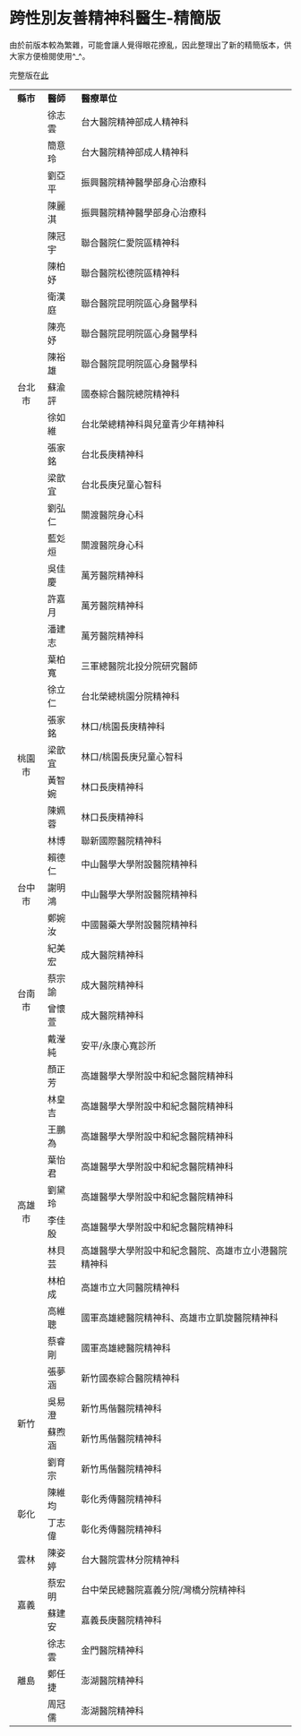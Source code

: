 # 跨性別友善精神科醫生-精簡版

由於前版本較為繁雜，可能會讓人覺得眼花撩亂，因此整理出了新的精簡版本，供大家方便檢閱使用\^\_\^。  

完整版在[此](https://trnt.lgbt/thread-4-1-1.html)  

<table>
    <tr><td><div align="center"><strong>縣市</strong></div></td><td><div align="left"><strong>醫師</strong></div></td><td><div align="left"><strong>醫療單位</strong></div></td></tr>
    <tr><td rowspan="19"><div align="center">台北市</div></td><td><div align="left">徐志雲</div></td><td><div align="left">台大醫院精神部成人精神科</div></td></tr>
    <tr><td><div align="left">簡意玲</div></td><td><div align="left">台大醫院精神部成人精神科</div></td></tr>
    <tr><td><div align="left">劉亞平</div></td><td><div align="left">振興醫院精神醫學部身心治療科</div></td></tr>
    <tr><td><div align="left">陳麗淇</div></td><td><div align="left">振興醫院精神醫學部身心治療科</div></td></tr>
    <tr><td><div align="left">陳冠宇</div></td><td><div align="left">聯合醫院仁愛院區精神科</div></td></tr>
    <tr><td><div align="left">陳柏妤</div></td><td><div align="left">聯合醫院松德院區精神科</div></td></tr>
    <tr><td><div align="left">衛漢庭</div></td><td><div align="left">聯合醫院昆明院區心身醫學科</div></td></tr>
    <tr><td><div align="left">陳亮妤</div></td><td><div align="left">聯合醫院昆明院區心身醫學科</div></td></tr>
    <tr><td><div align="left">陳裕雄</div></td><td><div align="left">聯合醫院昆明院區心身醫學科</div></td></tr>
    <tr><td><div align="left">蘇渝評</div></td><td><div align="left">國泰綜合醫院總院精神科</div></td></tr>
    <tr><td><div align="left">徐如維</div></td><td><div align="left">台北榮總精神科與兒童青少年精神科</div></td></tr>
    <tr><td><div align="left">張家銘</div></td><td><div align="left">台北長庚精神科</div></td></tr>
    <tr><td><div align="left">梁歆宜</div></td><td><div align="left">台北長庚兒童心智科</div></td></tr>
    <tr><td><div align="left">劉弘仁</div></td><td><div align="left">關渡醫院身心科</div></td></tr>
    <tr><td><div align="left">藍彣烜</div></td><td><div align="left">關渡醫院身心科</div></td></tr>
    <tr><td><div align="left">吳佳慶</div></td><td><div align="left">萬芳醫院精神科</div></td></tr>
    <tr><td><div align="left">許嘉月</div></td><td><div align="left">萬芳醫院精神科</div></td></tr>
    <tr><td><div align="left">潘建志</div></td><td><div align="left">萬芳醫院精神科</div></td></tr>
    <tr><td><div align="left">葉柏寬</div></td><td><div align="left">三軍總醫院北投分院研究醫師</div></td></tr>
    <tr><td rowspan="6"><div align="center">桃園市</div></td><td><div align="left">徐立仁</div></td><td><div align="left">台北榮總桃園分院精神科</div></td></tr>
    <tr><td><div align="left">張家銘</div></td><td><div align="left">林口/桃園長庚精神科</div></td></tr>
    <tr><td><div align="left">梁歆宜</div></td><td><div align="left">林口/桃園長庚兒童心智科</div></td></tr>
    <tr><td><div align="left">黃智婉</div></td><td><div align="left">林口長庚精神科</div></td></tr>
    <tr><td><div align="left">陳姵蓉</div></td><td><div align="left">林口長庚精神科</div></td></tr>
    <tr><td><div align="left">林博</div></td><td><div align="left">聯新國際醫院精神科</div></td></tr>
    <tr><td rowspan="3"><div align="center">台中市</div></td><td><div align="left">賴德仁</div></td><td><div align="left">中山醫學大學附設醫院精神科</div></td></tr>
    <tr><td><div align="left">謝明鴻</div></td><td><div align="left">中山醫學大學附設醫院精神科</div></td></tr>
    <tr><td><div align="left">鄭婉汝</div></td><td><div align="left">中國醫藥大學附設醫院精神科</div></td></tr>
    <tr><td rowspan="4"><div align="center">台南市</div></td><td><div align="left">紀美宏</div></td><td><div align="left">成大醫院精神科</div></td></tr>
    <tr><td><div align="left">蔡宗諭</div></td><td><div align="left">成大醫院精神科</div></td></tr>
    <tr><td><div align="left">曾懷萱</div></td><td><div align="left">成大醫院精神科</div></td></tr>
    <tr><td><div align="left">戴瀅純</div></td><td><div align="left">安平/永康心寬診所</div></td></tr>
    <tr><td rowspan="10"><div align="center">高雄市</div></td><td><div align="left">顏正芳</div></td><td><div align="left">高雄醫學大學附設中和紀念醫院精神科</div></td></tr>
    <tr><td><div align="left">林皇吉</div></td><td><div align="left">高雄醫學大學附設中和紀念醫院精神科</div></td></tr>
    <tr><td><div align="left">王鵬為</div></td><td><div align="left">高雄醫學大學附設中和紀念醫院精神科</div></td></tr>
    <tr><td><div align="left">葉怡君</div></td><td><div align="left">高雄醫學大學附設中和紀念醫院精神科</div></td></tr>
    <tr><td><div align="left">劉黛玲</div></td><td><div align="left">高雄醫學大學附設中和紀念醫院精神科</div></td></tr>
    <tr><td><div align="left">李佳殷</div></td><td><div align="left">高雄醫學大學附設中和紀念醫院精神科</div></td></tr>
    <tr><td><div align="left">林貝芸</div></td><td><div align="left">高雄醫學大學附設中和紀念醫院、高雄市立小港醫院精神科</div></td></tr>
    <tr><td><div align="left">林柏成</div></td><td><div align="left">高雄市立大同醫院精神科</div></td></tr>
    <tr><td><div align="left">高維聰</div></td><td><div align="left">國軍高雄總醫院精神科、高雄市立凱旋醫院精神科</div></td></tr>
    <tr><td><div align="left">蔡睿剛</div></td><td><div align="left">國軍高雄總醫院精神科</div></td></tr>
    <tr><td rowspan="4"><div align="center">新竹</div></td><td><div align="left">張夢涵</div></td><td><div align="left">新竹國泰綜合醫院精神科</div></td></tr>
    <tr><td><div align="left">吳易澄</div></td><td><div align="left">新竹馬偕醫院精神科</div></td></tr>
    <tr><td><div align="left">蘇煦涵</div></td><td><div align="left">新竹馬偕醫院精神科</div></td></tr>
    <tr><td><div align="left">劉育宗</div></td><td><div align="left">新竹馬偕醫院精神科</div></td></tr>
    <tr><td rowspan="2"><div align="center">彰化</div></td><td><div align="left">陳維均</div></td><td><div align="left">彰化秀傳醫院精神科</div></td></tr>
    <tr><td><div align="left">丁志偉</div></td><td><div align="left">彰化秀傳醫院精神科</div></td></tr>
    <tr><td><div align="center">雲林</div></td><td><div align="left">陳姿婷</div></td><td><div align="left">台大醫院雲林分院精神科</div></td></tr>
    <tr><td rowspan="2"><div align="center">嘉義</div></td><td><div align="left">蔡宏明</div></td><td><div align="left">台中榮民總醫院嘉義分院/灣橋分院精神科</div></td></tr>
    <tr><td><div align="left">蘇建安</div></td><td><div align="left">嘉義長庚醫院精神科</div></td></tr>
    <tr><td rowspan="3"><div align="center">離島</div></td><td><div align="left">徐志雲</div></td><td><div align="left">金門醫院精神科</div></td></tr>
    <tr><td><div align="left">鄭任捷</div></td><td><div align="left">澎湖醫院精神科</div></td></tr>
    <tr><td><div align="left">周冠儒</div></td><td><div align="left">澎湖醫院精神科</div></td></tr>
</table>
